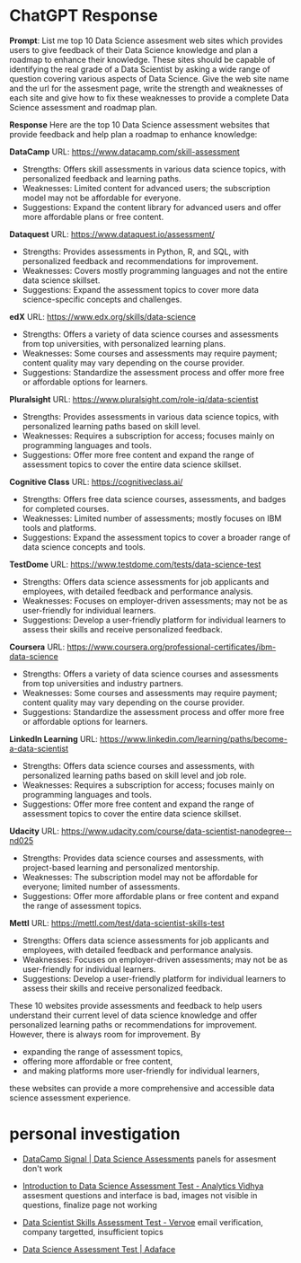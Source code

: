 # ChatGPT Response
**Prompt**:
List me top 10 Data Science assesment web sites which provides users to give feedback of their Data Science knowledge and plan a roadmap to enhance their knowledge. These sites should be capable of identifying the real grade of a Data Scientist by asking a wide range of question covering various aspects of Data Science. Give the web site name and the url for the assesment page, write the strength and weaknesses of each site and give how to fix these weaknesses to provide a complete Data Science assessment and roadmap plan.

**Response**
Here are the top 10 Data Science assessment websites that provide feedback and help plan a roadmap to enhance knowledge:

**DataCamp**
URL: https://www.datacamp.com/skill-assessment
- Strengths: Offers skill assessments in various data science topics, with personalized feedback and learning paths.
- Weaknesses: Limited content for advanced users; the subscription model may not be affordable for everyone.
- Suggestions: Expand the content library for advanced users and offer more affordable plans or free content.

**Dataquest**
URL: https://www.dataquest.io/assessment/
- Strengths: Provides assessments in Python, R, and SQL, with personalized feedback and recommendations for improvement.
- Weaknesses: Covers mostly programming languages and not the entire data science skillset.
- Suggestions: Expand the assessment topics to cover more data science-specific concepts and challenges.

**edX**
URL: https://www.edx.org/skills/data-science
- Strengths: Offers a variety of data science courses and assessments from top universities, with personalized learning plans.
- Weaknesses: Some courses and assessments may require payment; content quality may vary depending on the course provider.
- Suggestions: Standardize the assessment process and offer more free or affordable options for learners.

**Pluralsight**
URL: https://www.pluralsight.com/role-iq/data-scientist
- Strengths: Provides assessments in various data science topics, with personalized learning paths based on skill level.
- Weaknesses: Requires a subscription for access; focuses mainly on programming languages and tools.
- Suggestions: Offer more free content and expand the range of assessment topics to cover the entire data science skillset.

**Cognitive Class**
URL: https://cognitiveclass.ai/
- Strengths: Offers free data science courses, assessments, and badges for completed courses.
- Weaknesses: Limited number of assessments; mostly focuses on IBM tools and platforms.
- Suggestions: Expand the assessment topics to cover a broader range of data science concepts and tools.

**TestDome**
URL: https://www.testdome.com/tests/data-science-test
- Strengths: Offers data science assessments for job applicants and employees, with detailed feedback and performance analysis.
- Weaknesses: Focuses on employer-driven assessments; may not be as user-friendly for individual learners.
- Suggestions: Develop a user-friendly platform for individual learners to assess their skills and receive personalized feedback.

**Coursera**
URL: https://www.coursera.org/professional-certificates/ibm-data-science
- Strengths: Offers a variety of data science courses and assessments from top universities and industry partners.
- Weaknesses: Some courses and assessments may require payment; content quality may vary depending on the course provider.
- Suggestions: Standardize the assessment process and offer more free or affordable options for learners.

**LinkedIn Learning**
URL: https://www.linkedin.com/learning/paths/become-a-data-scientist
- Strengths: Offers data science courses and assessments, with personalized learning paths based on skill level and job role.
- Weaknesses: Requires a subscription for access; focuses mainly on programming languages and tools.
- Suggestions: Offer more free content and expand the range of assessment topics to cover the entire data science skillset.

**Udacity**
URL: https://www.udacity.com/course/data-scientist-nanodegree--nd025
- Strengths: Provides data science courses and assessments, with project-based learning and personalized mentorship.
- Weaknesses: The subscription model may not be affordable for everyone; limited number of assessments.
- Suggestions: Offer more affordable plans or free content and expand the range of assessment topics.

**Mettl**
URL: https://mettl.com/test/data-scientist-skills-test
- Strengths: Offers data science assessments for job applicants and employees, with detailed feedback and performance analysis.
- Weaknesses: Focuses on employer-driven assessments; may not be as user-friendly for individual learners.
- Suggestions: Develop a user-friendly platform for individual learners to assess their skills and receive personalized feedback.

These 10 websites provide assessments and feedback to help users understand their current level of data science knowledge and offer personalized learning paths or recommendations for improvement. However, there is always room for improvement. By 
* expanding the range of assessment topics, 
* offering more affordable or free content, 
* and making platforms more user-friendly for individual learners, 
 
these websites can provide a more comprehensive and accessible data science assessment experience.


# personal investigation

* [DataCamp Signal | Data Science Assessments](https://www.datacamp.com/signal)
  panels for assesment don't work
  
* [Introduction to Data Science Assessment Test - Analytics Vidhya](https://www.analyticsvidhya.com/introduction-to-data-science-assessment-test/)
  assesment questions and interface is bad, images not visible in questions, finalize page not working
  
* [Data Scientist Skills Assessment Test - Vervoe](https://vervoe.com/assessment-library/data-scientist/)
  email verification, company targetted, insufficient topics
  
* [Data Science Assessment Test | Adaface](https://www.adaface.com/assessment-test/data-science-test)
